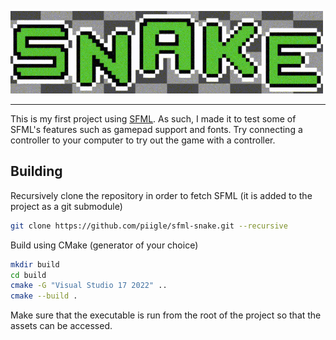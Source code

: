 ![Squiggly Snake](assets/snake.gif)

---

This is my first project using [SFML](https://www.sfml-dev.org/). As such, I made it to test some of SFML's features such as gamepad support and fonts. Try connecting a controller to your computer to try out the game with a controller.

## Building

Recursively clone the repository in order to fetch SFML (it is added to the project as a git submodule)

```bash
git clone https://github.com/piigle/sfml-snake.git --recursive
```

Build using CMake (generator of your choice)

```bash
mkdir build
cd build
cmake -G "Visual Studio 17 2022" ..
cmake --build .
```

Make sure that the executable is run from the root of the project so that the assets can be accessed.
